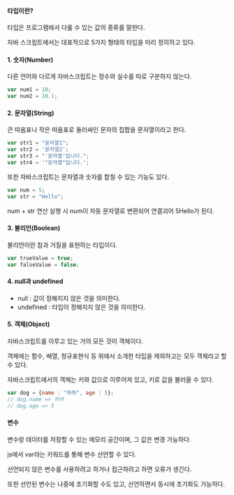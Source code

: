 #### 타입이란?

타입은 프로그램에서 다룰 수 있는 값의 종류를 말한다.

자바 스크립트에서는 대표적으로 5가지 형태의 타입을 미리 정의하고 있다.



#### 1. 숫자(Number)

다른 언어와 다르게 자바스크립트는 정수와 실수를 따로 구분하지 않는다.

```js
var num1 = 10;
var num2 = 10.1;
```



#### 2. 문자열(String)

큰 따옴표나 작은 따옴표로 둘러싸인 문자의 집합을 문자열이라고 한다.

```js
var str1 = "문자열1";
var str2 = '문자열2';
var str3 = "'문자열'입니다.";
var str4 = '"문자열"입니다.';
```

또한 자바스크립트는 문자열과 숫자를 합칠 수 있는 기능도 있다.

```js
var num = 5;
var str = "Hello";
```

num + str 연산 실행 시 num이 자동 문자열로 변환되어 연결괴어 5Hello가 된다.



#### 3. 불리언(Boolean)

불리언이란 참과 거질을 표현하는 타입이다.

```js
var trueValue = true;
var falseValue = false;
```



#### 4. null과 undefined

- null : 값이 정해지지 않은 것을 의미한다.
- undefined : 타입이 정해지지 않은 것을 의미한다.



#### 5. 객체(Object)

자바스크립트를 이루고 있는 거의 모든 것이 객체이다.

객체에는 함수, 배열, 정규표현식 등 위에서 소개한 타입을 제외하고는 모두 객체라고 할 수 있다.

자바스크립트에서의 객체는 키와 값으로 이루어져 있고, 키로 값을 불러올 수 있다.

```js
var dog = {name : "하하", age : 5};
// dog.name => 하하
// dog.age => 5
```



#### 변수

변수랑 데이터를 저장할 수 있는 메모리 공간이며, 그 값은 변경 가능하다.

js에서 var라는 키워드를 통해 변수 선언할 수 있다.

선언되지 않은 변수를 사용하려고 하거나 접근하려고 하면 오류가 생긴다.

또한 선언된 변수는 나중에 초기화할 수도 있고, 선언하면서 동시에 초기화도 가능하다.